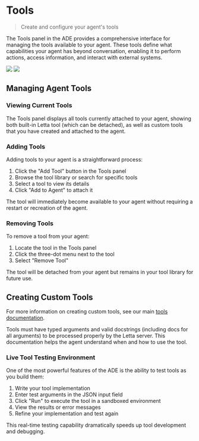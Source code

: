 # Tools

> Create and configure your agent's tools

The Tools panel in the ADE provides a comprehensive interface for managing the tools available to your agent. These tools define what capabilities your agent has beyond conversation, enabling it to perform actions, access information, and interact with external systems.

<img src="file:48fa125b-6b14-45b0-8f8e-3070796dbc53" />

<img src="file:808ba224-7d00-459a-855b-8232ba1a0f0d" />

## Managing Agent Tools

### Viewing Current Tools

The Tools panel displays all tools currently attached to your agent, showing both built-in Letta tool (which can be detached), as well as custom tools that you have created and attached to the agent.

### Adding Tools

Adding tools to your agent is a straightforward process:

1. Click the "Add Tool" button in the Tools panel
2. Browse the tool library or search for specific tools
3. Select a tool to view its details
4. Click "Add to Agent" to attach it

The tool will immediately become available to your agent without requiring a restart or recreation of the agent.

### Removing Tools

To remove a tool from your agent:

1. Locate the tool in the Tools panel
2. Click the three-dot menu next to the tool
3. Select "Remove Tool"

The tool will be detached from your agent but remains in your tool library for future use.

## Creating Custom Tools

For more information on creating custom tools, see our main [tools documentation](/guides/agents/tools).

<Note>
  Tools must have typed arguments and valid docstrings (including docs for all arguments) to be processed properly by the Letta server. This documentation helps the agent understand when and how to use the tool.
</Note>

### Live Tool Testing Environment

One of the most powerful features of the ADE is the ability to test tools as you build them:

1. Write your tool implementation
2. Enter test arguments in the JSON input field
3. Click "Run" to execute the tool in a sandboxed environment
4. View the results or error messages
5. Refine your implementation and test again

This real-time testing capability dramatically speeds up tool development and debugging.

